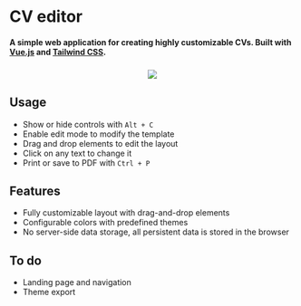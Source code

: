 # CV editor

#### A simple web application for creating highly customizable CVs. Built with [Vue.js](https://vuejs.org/) and [Tailwind CSS](https://tailwindcss.com/).

<!--suppress HtmlDeprecatedAttribute -->
<h3 align="center">
    
[![](https://img.shields.io/badge/Firebase_website-2dc02d)](https://cv-template-9f6e4.firebaseapp.com)

</h3>

## Usage
 - Show or hide controls with `Alt + C`
 - Enable edit mode to modify the template
 - Drag and drop elements to edit the layout
 - Click on any text to change it
 - Print or save to PDF with `Ctrl + P`

## Features
 - Fully customizable layout with drag-and-drop elements
 - Configurable colors with predefined themes
 - No server-side data storage, all persistent data is stored in the browser

## To do
- Landing page and navigation
- Theme export